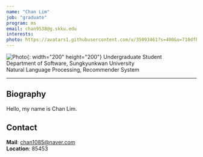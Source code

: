 ```yaml
---
name: "Chan Lim"
job: "graduate"
program: ms
email: chan9538@g.skku.edu
interests:
photo: https://avatars1.githubusercontent.com/u/35093461?s=400&u=710dfb5167f9c1f2f08473623d1313a198a866b8&v=4
---
```


<!-- Post name should be this form: name.md
        For example, Gildong Hong.md -->

<!-- Fill the contents where --Fill-- exists -->
<!-- The example is in '_authors/Jongwuk Lee.md' or '_authors/Jiwoo Kim.md'>

<!-- For 'name' front matter, follow this format: Gildong Hong -->
<!-- For 'job' front matter, choose the one of these: professor / graduate / undergraduate / alumni -->
<!-- For 'description' front matter, write down your email address and areas of interests.
        Email address is nessecary for graduate students.
        Follow this format: example@skku.edu / Computer Science -->

![Photo](https://avatars1.githubusercontent.com/u/35093461?s=400&u=710dfb5167f9c1f2f08473623d1313a198a866b8&v=4){: width="200" height="200"}
Undergraduate Student<br>Department of Software, Sungkyunkwan University<br>Natural Language Processing, Recommender System

<!-- If you have a photo, then write that url in (). Photo can be anything with 200x200 size. -->
<!-- Fill the position, institution/department, interests
        For example, Graduate Student<br>Department of Software, Sungkyunkwan University<br>Recommender Systems, Natural Language Processing, Neuroimaging Analysis and Understanding -->

<hr>

## Biography
Hello, my name is Chan Lim.<!-- Write your own biography contents. -->

## Contact
**Mail**: chan1085@naver.com <!-- Write your own email address -->
<br>
**Location**: 85453 <!-- 85453 or your location address -->
